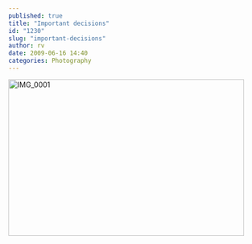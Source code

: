 ```yaml
---
published: true
title: "Important decisions"
id: "1230"
slug: "important-decisions"
author: rv
date: 2009-06-16 14:40
categories: Photography
---
```

<a href="https://s3.amazonaws.com/cfwblog/uploads/2009/06/img_00011.jpg"><img class="aligncenter size-full wp-image-1232" title="IMG_0001" src="https://s3.amazonaws.com/cfwblog/uploads/2009/06/img_00011.jpg" alt="IMG_0001" width="468" height="311" /></a>